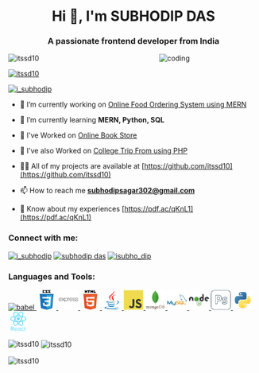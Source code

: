 <h1 align="center">Hi 👋, I'm SUBHODIP DAS</h1>
<h3 align="center">A passionate frontend developer from India</h3>
<img align="right" alt="coding" width="200" src="https://user-images.githubusercontent.com/55389276/140866485-8fb1c876-9a8f-4d6a-98dc-08c4981eaf70.gif">

<p align="left"> <img src="https://komarev.com/ghpvc/?username=itssd10&label=Profile%20views&color=0e75b6&style=flat" alt="itssd10" /> </p>

<p align="left"> <a href="https://github.com/ryo-ma/github-profile-trophy"><img src="https://github-profile-trophy.vercel.app/?username=itssd10" alt="itssd10" /></a> </p>

<p align="left"> <a href="https://twitter.com/i_subhodip" target="blank"><img src="https://img.shields.io/twitter/follow/i_subhodip?logo=twitter&style=for-the-badge" alt="i_subhodip" /></a> </p>

- 🔭 I’m currently working on [Online Food Ordering System using MERN](https://github.com/itssd10/MERN-Project)

- 🌱 I’m currently learning **MERN, Python, SQL**

- 🔭 I've Worked on [Online Book Store](https://github.com/itssd10/grantha_bitan)

- 🔭 I've also Worked on [College Trip From using PHP](https://github.com/itssd10/Projects)

- 👨‍💻 All of my projects are available at [https://github.com/itssd10](https://github.com/itssd10)

- 📫 How to reach me **subhodipsagar302@gmail.com**

- 📄 Know about my experiences [https://pdf.ac/qKnL1](https://pdf.ac/qKnL1)

<h3 align="left">Connect with me:</h3>
<p align="left">
<a href="https://twitter.com/i_subhodip" target="blank"><img align="center" src="https://raw.githubusercontent.com/rahuldkjain/github-profile-readme-generator/master/src/images/icons/Social/twitter.svg" alt="i_subhodip" height="30" width="40" /></a>
<a href="https://linkedin.com/in/subhodip das" target="blank"><img align="center" src="https://raw.githubusercontent.com/rahuldkjain/github-profile-readme-generator/master/src/images/icons/Social/linked-in-alt.svg" alt="subhodip das" height="30" width="40" /></a>
<a href="https://instagram.com/isubho_dip" target="blank"><img align="center" src="https://raw.githubusercontent.com/rahuldkjain/github-profile-readme-generator/master/src/images/icons/Social/instagram.svg" alt="isubho_dip" height="30" width="40" /></a>
</p>

<h3 align="left">Languages and Tools:</h3>
<p align="left"> <a href="https://babeljs.io/" target="_blank" rel="noreferrer"> <img src="https://www.vectorlogo.zone/logos/babeljs/babeljs-icon.svg" alt="babel" width="40" height="40"/> </a> <a href="https://www.w3schools.com/css/" target="_blank" rel="noreferrer"> <img src="https://raw.githubusercontent.com/devicons/devicon/master/icons/css3/css3-original-wordmark.svg" alt="css3" width="40" height="40"/> </a> <a href="https://expressjs.com" target="_blank" rel="noreferrer"> <img src="https://raw.githubusercontent.com/devicons/devicon/master/icons/express/express-original-wordmark.svg" alt="express" width="40" height="40"/> </a> <a href="https://www.w3.org/html/" target="_blank" rel="noreferrer"> <img src="https://raw.githubusercontent.com/devicons/devicon/master/icons/html5/html5-original-wordmark.svg" alt="html5" width="40" height="40"/> </a> <a href="https://www.java.com" target="_blank" rel="noreferrer"> <img src="https://raw.githubusercontent.com/devicons/devicon/master/icons/java/java-original.svg" alt="java" width="40" height="40"/> </a> <a href="https://developer.mozilla.org/en-US/docs/Web/JavaScript" target="_blank" rel="noreferrer"> <img src="https://raw.githubusercontent.com/devicons/devicon/master/icons/javascript/javascript-original.svg" alt="javascript" width="40" height="40"/> </a> <a href="https://www.mongodb.com/" target="_blank" rel="noreferrer"> <img src="https://raw.githubusercontent.com/devicons/devicon/master/icons/mongodb/mongodb-original-wordmark.svg" alt="mongodb" width="40" height="40"/> </a> <a href="https://www.mysql.com/" target="_blank" rel="noreferrer"> <img src="https://raw.githubusercontent.com/devicons/devicon/master/icons/mysql/mysql-original-wordmark.svg" alt="mysql" width="40" height="40"/> </a> <a href="https://nodejs.org" target="_blank" rel="noreferrer"> <img src="https://raw.githubusercontent.com/devicons/devicon/master/icons/nodejs/nodejs-original-wordmark.svg" alt="nodejs" width="40" height="40"/> </a> <a href="https://www.photoshop.com/en" target="_blank" rel="noreferrer"> <img src="https://raw.githubusercontent.com/devicons/devicon/master/icons/photoshop/photoshop-line.svg" alt="photoshop" width="40" height="40"/> </a> <a href="https://www.python.org" target="_blank" rel="noreferrer"> <img src="https://raw.githubusercontent.com/devicons/devicon/master/icons/python/python-original.svg" alt="python" width="40" height="40"/> </a> <a href="https://reactjs.org/" target="_blank" rel="noreferrer"> <img src="https://raw.githubusercontent.com/devicons/devicon/master/icons/react/react-original-wordmark.svg" alt="react" width="40" height="40"/> </a> </p>

<p><img align="left" src="https://github-readme-stats.vercel.app/api/top-langs?username=itssd10&show_icons=true&locale=en&layout=compact" alt="itssd10" /></p>

<p>&nbsp;<img align="center" src="https://github-readme-stats.vercel.app/api?username=itssd10&show_icons=true&locale=en" alt="itssd10" /></p>

<p><img align="center" src="https://github-readme-streak-stats.herokuapp.com/?user=itssd10&" alt="itssd10" /></p>
